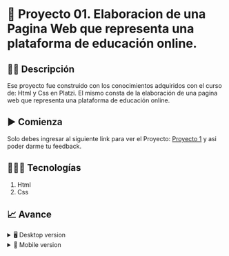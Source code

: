 # 📝 Proyecto 01. Elaboracion de una Pagina Web que representa una plataforma de educación online.


## ✍🏻 Descripción 
Ese proyecto fue construido con los conocimientos adquiridos con el curso de: Html y Css en Platzi.  El mismo consta de la elaboración de una pagina web que representa una plataforma de educación online.

## ▶️ Comienza
Solo debes ingresar al siguiente link para ver el Proyecto: [Proyecto 1](https://diegudeveloper.github.io/Proyecto1_WebCurso/) y asi poder darme tu feedback.

## 👨🏻‍💻 Tecnologías
1. Html
2. Css

## 📈 Avance
<details>
    <summary>🖥 Desktop version</summary>

![](https://github.com/diegudeveloper/Proyecto1_WebCurso/blob/gh-pages/Img/desktop.png)

</details>

<details>
    <summary>📱 Mobile version</summary>
    
![](src/Img/movil.png)

</details>
